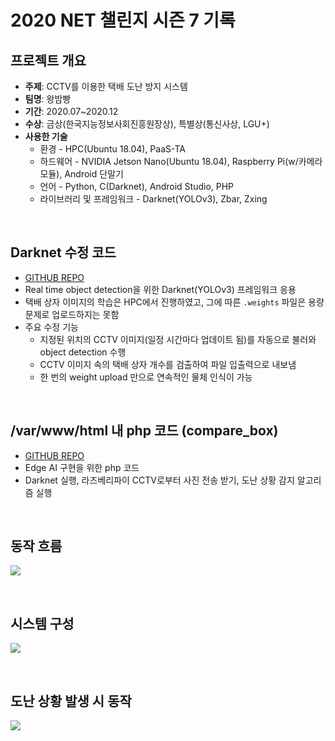 # 2020 NET 챌린지 시즌 7 기록

## 프로젝트 개요
- __주제__: CCTV를 이용한 택배 도난 방지 시스템
- __팀명__: 왕밤빵
- __기간__: 2020.07~2020.12
- __수상__: 금상(한국지능정보사회진흥원장상), 특별상(통신사상, LGU+)
- **사용한 기술**
  - 환경 - HPC(Ubuntu 18.04), PaaS-TA
  - 하드웨어 - NVIDIA Jetson Nano(Ubuntu 18.04), Raspberry Pi(w/카메라모듈), Android 단말기
  - 언어 - Python, C(Darknet), Android Studio, PHP
  - 라이브러리 및 프레임워크 - Darknet(YOLOv3), Zbar, Zxing

<br>

## Darknet 수정 코드
- [GITHUB REPO](https://github.com/seungri0826/wbb_Darknet)
- Real time object detection을 위한 Darknet(YOLOv3) 프레임워크 응용
- 택배 상자 이미지의 학습은 HPC에서 진행하였고, 그에 따른 `.weights` 파일은 용량 문제로 업로드하지는 못함
- 주요 수정 기능
  - 지정된 위치의 CCTV 이미지(일정 시간마다 업데이트 됨)를 자동으로 불러와 object detection 수행
  - CCTV 이미지 속의 택배 상자 개수를 검출하여 파일 입출력으로 내보냄
  - 한 번의 weight upload 만으로 연속적인 물체 인식이 가능

<br>

## /var/www/html 내 php 코드 (compare_box)
- [GITHUB REPO](https://github.com/seungri0826/wbb_PHP)
- Edge AI 구현을 위한 php 코드
- Darknet 실행, 라즈베리파이 CCTV로부터 사진 전송 받기, 도난 상황 감지 알고리즘 실행

<br>

## 동작 흐름
![](https://s3.us-west-2.amazonaws.com/secure.notion-static.com/01cb4a71-9e37-46df-b4d5-bf421b42da1a/Untitled.png?X-Amz-Algorithm=AWS4-HMAC-SHA256&X-Amz-Content-Sha256=UNSIGNED-PAYLOAD&X-Amz-Credential=AKIAT73L2G45EIPT3X45%2F20220317%2Fus-west-2%2Fs3%2Faws4_request&X-Amz-Date=20220317T054909Z&X-Amz-Expires=86400&X-Amz-Signature=294c0df65d361776c42432c94ea50526b3b8a0580f4d976be0a91d73925a9026&X-Amz-SignedHeaders=host&response-content-disposition=filename%20%3D%22Untitled.png%22&x-id=GetObject)

<br>

## 시스템 구성
![](https://s3.us-west-2.amazonaws.com/secure.notion-static.com/c1a6107c-1cf3-4fc3-a018-2d1d32165776/Untitled.png?X-Amz-Algorithm=AWS4-HMAC-SHA256&X-Amz-Content-Sha256=UNSIGNED-PAYLOAD&X-Amz-Credential=AKIAT73L2G45EIPT3X45%2F20220317%2Fus-west-2%2Fs3%2Faws4_request&X-Amz-Date=20220317T102254Z&X-Amz-Expires=86400&X-Amz-Signature=03996bf728d3afaf71c236b74c131539557f34754d3ce5a1f0750be62ebdea64&X-Amz-SignedHeaders=host&response-content-disposition=filename%20%3D%22Untitled.png%22&x-id=GetObject)

<br>

## 도난 상황 발생 시 동작
![](https://s3.us-west-2.amazonaws.com/secure.notion-static.com/9b0abeba-b6aa-4e83-9114-4df1d76502cd/Untitled.png?X-Amz-Algorithm=AWS4-HMAC-SHA256&X-Amz-Content-Sha256=UNSIGNED-PAYLOAD&X-Amz-Credential=AKIAT73L2G45EIPT3X45%2F20220317%2Fus-west-2%2Fs3%2Faws4_request&X-Amz-Date=20220317T063852Z&X-Amz-Expires=86400&X-Amz-Signature=eda00363ba4fb79cfeaa765aae2b4fd0823075627bdc166ff7f6a5f4c58908e2&X-Amz-SignedHeaders=host&response-content-disposition=filename%20%3D%22Untitled.png%22&x-id=GetObject)
